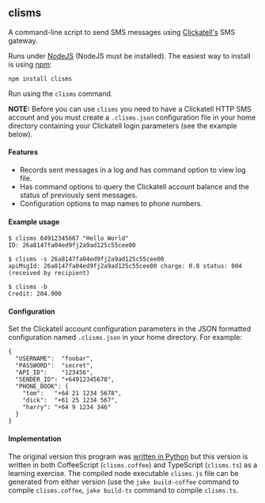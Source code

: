 ## clisms

A command-line script to send SMS messages using
[Clickatell's](http://clickatell.com) SMS gateway.

Runs under [NodeJS](http://nodejs.org) (NodeJS must be installed).
The easiest way to install is using [npm](http://npmjs.org):

    npm install clisms

Run using the `clisms` command.

**NOTE:** Before you can use `clisms` you need to have a Clickatell HTTP
SMS account and you must create a `.clisms.json` configuration file in
your home directory containing your Clickatell login parameters (see
the example below).

#### Features

- Records sent messages in a log and has command option to view log
  file.
- Has command options to query the Clickatell account balance and the
  status of previously sent messages.
- Configuration options to map names to phone numbers.


#### Example usage

    $ clisms 64912345667 "Hello World"
    ID: 26a8147fa04ed9fj2a9ad125c55cee00

    $ clisms -s 26a8147fa04ed9fj2a9ad125c55cee00
    apiMsgId: 26a8147fa04ed9fj2a9ad125c55cee00 charge: 0.8 status: 004
    (received by recipient)

    $ clisms -b
    Credit: 204.900


#### Configuration

Set the Clickatell account configuration parameters in the JSON
formatted configuration named `.clisms.json` in your home directory.
For example:

    {
      "USERNAME":  "foobar",
      "PASSWORD":  "secret",
      "API_ID":    "123456",
      "SENDER_ID": "+64912345678",
      "PHONE_BOOK": {
        "tom":   "+64 21 1234 5678",
        "dick":  "+61 25 1234 567",
        "harry": "+64 9 1234 346"
      }
    }


#### Implementation

The original version this program was [written in Python](https://srackham.wordpress.com/2010/03/23/command-line-sms-script/)
but this version is written in both CoffeeScript (`clisms.coffee`) and
TypeScript (`clisms.ts`) as a learning exercise.  The compiled node
executable `clisms.js` file can be generated from either version (use
the `jake build-coffee` command to compile `clisms.coffee`, `jake
build-ts` command to compile `clisms.ts`.
